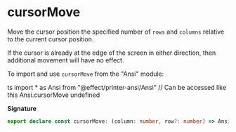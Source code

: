 # cursorMove

Move the cursor position the specified number of `rows` and `columns`
relative to the current cursor position.

If the cursor is already at the edge of the screen in either direction, then
additional movement will have no effect.

To import and use `cursorMove` from the "Ansi" module:

ts
import \* as Ansi from "@effect/printer-ansi/Ansi"
// Can be accessed like this
Ansi.cursorMove
undefined

**Signature**

```ts
export declare const cursorMove: (column: number, row?: number) => Ansi
```
